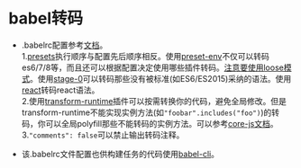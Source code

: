 # babel转码

* .babelrc配置参考[文档](http://babeljs.io/docs/usage/babelrc/)。  
	1.[presets](http://babeljs.io/docs/plugins/#presets)执行顺序与配置先后顺序相反。使用[preset-env](http://babeljs.io/docs/plugins/preset-env/)不仅可以转码es6/7/8等，而且还可以根据配置决定使用哪些插件转码。[注意要使用loose模式](http://2ality.com/2015/12/babel6-loose-mode.html)。使用[stage-0](https://tc39.github.io/process-document/)可以转码那些没有被标准(如ES6/ES2015)采纳的语法。使用[react](http://babeljs.io/docs/plugins/preset-react/)转码react语法。  
	2.使用[transform-runtime](http://babeljs.io/docs/plugins/transform-runtime/)插件可以按需转换你的代码，避免全局修改。但是transform-runtime不能实现实例方法(如`"foobar".includes("foo")`)的转码，你可以全局polyfill那些不能转码的实例方法。可以参考[core-js文档](https://github.com/zloirock/core-js)。
	3.`"comments": false`可以禁止输出转码注释。

* 该.babelrc文件配置也供构建任务的代码使用[babel-cli](http://babeljs.io/docs/usage/cli/)。
